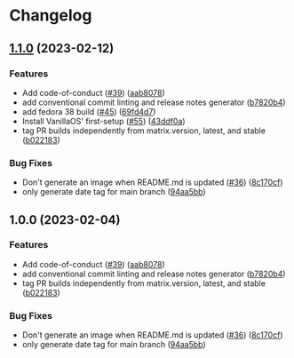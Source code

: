 # Changelog

## [1.1.0](https://github.com/AdamIsrael/ublue-os-base/compare/v1.0.0...v1.1.0) (2023-02-12)


### Features

* Add code-of-conduct ([#39](https://github.com/AdamIsrael/ublue-os-base/issues/39)) ([aab8078](https://github.com/AdamIsrael/ublue-os-base/commit/aab8078cfdc7d2354e057a0ca4771d3a53d2df4c))
* add conventional commit linting and release notes generator ([b7820b4](https://github.com/AdamIsrael/ublue-os-base/commit/b7820b4ba312ca939d0dc977ed9f6a08d135324b))
* add fedora 38 build ([#45](https://github.com/AdamIsrael/ublue-os-base/issues/45)) ([69fd4d7](https://github.com/AdamIsrael/ublue-os-base/commit/69fd4d7a57c5ce39331e47e8dedeb2a2f643190f))
* Install VanillaOS' first-setup ([#55](https://github.com/AdamIsrael/ublue-os-base/issues/55)) ([43ddf0a](https://github.com/AdamIsrael/ublue-os-base/commit/43ddf0a123911f9dedc3a76dcfc314a7cb37e871))
* tag PR builds independently from matrix.version, latest, and stable ([b022183](https://github.com/AdamIsrael/ublue-os-base/commit/b02218386235e6d40a11a48b5b1171e9acf8d1eb))


### Bug Fixes

* Don't generate an image when README.md is updated ([#36](https://github.com/AdamIsrael/ublue-os-base/issues/36)) ([8c170cf](https://github.com/AdamIsrael/ublue-os-base/commit/8c170cfe89dd306eec0940f4dc50ed245c94bc2b))
* only generate date tag for main branch ([94aa5bb](https://github.com/AdamIsrael/ublue-os-base/commit/94aa5bb8df2aac0985d4c9422b19b0c03a3f25b0))

## 1.0.0 (2023-02-04)


### Features

* Add code-of-conduct ([#39](https://github.com/ublue-os/base/issues/39)) ([aab8078](https://github.com/ublue-os/base/commit/aab8078cfdc7d2354e057a0ca4771d3a53d2df4c))
* add conventional commit linting and release notes generator ([b7820b4](https://github.com/ublue-os/base/commit/b7820b4ba312ca939d0dc977ed9f6a08d135324b))
* tag PR builds independently from matrix.version, latest, and stable ([b022183](https://github.com/ublue-os/base/commit/b02218386235e6d40a11a48b5b1171e9acf8d1eb))


### Bug Fixes

* Don't generate an image when README.md is updated ([#36](https://github.com/ublue-os/base/issues/36)) ([8c170cf](https://github.com/ublue-os/base/commit/8c170cfe89dd306eec0940f4dc50ed245c94bc2b))
* only generate date tag for main branch ([94aa5bb](https://github.com/ublue-os/base/commit/94aa5bb8df2aac0985d4c9422b19b0c03a3f25b0))
